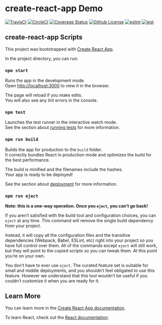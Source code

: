 # create-react-app Demo

[![TravisCI](https://img.shields.io/travis/patsissons/cra-demo/master.svg?label=TravisCI)](https://travis-ci.org/patsissons/cra-demo) [![CircleCI](https://img.shields.io/circleci/project/github/patsissons/cra-demo/master.svg?label=CircleCI)](https://circleci.com/gh/patsissons/cra-demo) [![Coverage Status](https://img.shields.io/coveralls/github/patsissons/cra-demo/master.svg)](https://coveralls.io/github/patsissons/cra-demo) [![Github License](https://img.shields.io/github/license/patsissons/cra-demo.svg)](https://github.com/patsissons/cra-demo/blob/master/LICENSE.md) [![eslint](https://img.shields.io/badge/eslint-Shopify-117D6B.svg)](https://github.com/Shopify/eslint-plugin-shopify) [![jest](https://jestjs.io/img/jest-badge.svg)](https://github.com/facebook/jest)

## create-react-app Scripts

This project was bootstrapped with [Create React App](https://github.com/facebook/create-react-app).

In the project directory, you can run:

### `npm start`

Runs the app in the development mode.<br>
Open [http://localhost:3000](http://localhost:3000) to view it in the browser.

The page will reload if you make edits.<br>
You will also see any lint errors in the console.

### `npm test`

Launches the test runner in the interactive watch mode.<br>
See the section about [running tests](https://facebook.github.io/create-react-app/docs/running-tests) for more information.

### `npm run build`

Builds the app for production to the `build` folder.<br>
It correctly bundles React in production mode and optimizes the build for the best performance.

The build is minified and the filenames include the hashes.<br>
Your app is ready to be deployed!

See the section about [deployment](https://facebook.github.io/create-react-app/docs/deployment) for more information.

### `npm run eject`

**Note: this is a one-way operation. Once you `eject`, you can’t go back!**

If you aren’t satisfied with the build tool and configuration choices, you can `eject` at any time. This command will remove the single build dependency from your project.

Instead, it will copy all the configuration files and the transitive dependencies (Webpack, Babel, ESLint, etc) right into your project so you have full control over them. All of the commands except `eject` will still work, but they will point to the copied scripts so you can tweak them. At this point you’re on your own.

You don’t have to ever use `eject`. The curated feature set is suitable for small and middle deployments, and you shouldn’t feel obligated to use this feature. However we understand that this tool wouldn’t be useful if you couldn’t customize it when you are ready for it.

## Learn More

You can learn more in the [Create React App documentation](https://facebook.github.io/create-react-app/docs/getting-started).

To learn React, check out the [React documentation](https://reactjs.org/).
